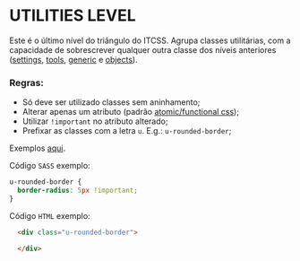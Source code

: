 # UTILITIES LEVEL

Este é o último nível do triângulo do ITCSS. Agrupa classes utilitárias, com a capacidade de sobrescrever qualquer outra classe dos níveis anteriores ([settings](../settings/README.md), [tools](../tools/README.md), [generic](../generic/README.md) e [objects](../objects/README.md)).

### Regras:

- Só deve ser utilizado classes sem aninhamento;
- Alterar apenas um atributo (padrão [atomic/functional css](https://css-tricks.com/lets-define-exactly-atomic-css/));
- Utilizar `!important` no atributo alterado;
- Prefixar as classes com a letra `u`. E.g.: `u-rounded-border`;

Exemplos [aqui](https://github.com/inuitcss/inuitcss/tree/develop/utilities).

Código `SASS` exemplo:

```css
u-rounded-border {
  border-radius: 5px !important;
}
```

Código `HTML` exemplo:

```html
  <div class="u-rounded-border">

  </div>
```
